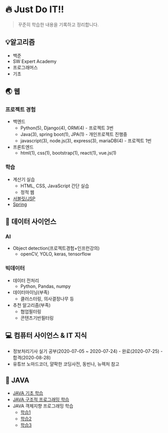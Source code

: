 # :fire: Just Do IT!!

> 꾸준히 학습한 내용을 기록하고 정리합니다.



## :bulb: ​알고리즘

- 백준
- SW Expert Academy
- 프로그래머스
- 기초



## :earth_asia: ​웹

### 프로젝트 경험

- 백엔드
  - Python(5), Django(4), ORM(4) - 프로젝트 3번
  - Java(3), spring boot(1), JPA(1) - 개인프로젝트 진행중
  - javascript(3), node.js(3), express(3), mariaDB(4) - 프로젝트 1번
- 프론트엔드
  - html(1), css(1), bootstrap(1), react(1), vue.js(1)

### 학습

- 계산기 실습
  - HTML, CSS, JavaScript 간단 실습
  - 정적 웹
- [서블릿/JSP](웹/서블릿_JSP_study.md)
- [Spring](웹/Spring_study.md)



## :mag_right: ​데이터 사이언스

### AI

- Object detection(프로젝트경험+인프런강의)
  - openCV, YOLO, keras, tensorflow

### 빅데이터

- 데이터 전처리
  - Python, Pandas, numpy
- 데이터마이닝(부족)
  - 클러스터링, 의사결정나무 등
- 추천 알고리즘(부족)
  - 협업필터링
  - 콘텐츠기반필터링



## :computer: ​컴퓨터 사이언스 & IT 지식

- 정보처리기사 실기 공부(2020-07-05 ~ 2020-07-24) - 완료(2020-07-25) - 합격(2020-08-28)
- 유튜브 노마드코더, 얄팍한 코딩사전, 동빈나, 뉴렉처 참고



## :closed_book: ​JAVA

- [JAVA 기초 학습](JAVA/JAVA_Programming.md)
- [JAVA 구조적 프로그래밍 학습](JAVA/Structured_JAVA.md)
- JAVA 객체지향 프로그래밍 학습
  - [학습1](JAVA/OOP_JAVA_1.md)
  - [학습2](JAVA/OOP_JAVA_2.md)
  - [학습3](JAVA/OOP_JAVA_3.md)



